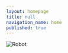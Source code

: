 ```yaml
---
layout: homepage
title: null
navigation_name: home
published: true
---
```


<img id="banner" alt="Robot" src="{{ site.url }}/files/images/header/banner.png" />
